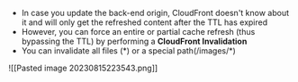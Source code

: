 - In case you update the back-end origin, CloudFront doesn't know about it and will only get the refreshed content after the TTL has expired
- However, you can force an entire or partial cache refresh (thus bypassing the TTL) by performing a **CloudFront Invalidation**
- You can invalidate all files (\*) or a special path(/images/\*)

![[Pasted image 20230815223543.png]]